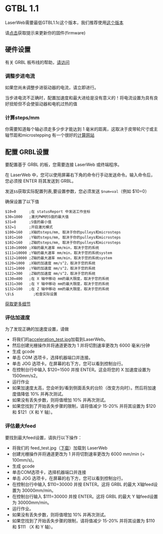 # GTBL 1.1
LaserWeb需要最低GTBL1.1c这个版本，我们推荐使用[这个版本](https://github.com/gnea/grbl)

请[点击](https://github.com/gnea/grbl/wiki/Flashing-Grbl-to-an-Arduino)获取提示来更新你的固件(firmware)

## 硬件设置
有关 GRBL 板布线的帮助，[请访问](https://github.com/gnea/grbl/wiki/Connecting-Grbl)
### 调整步进电流
如果您尚未调整步进驱动器的电流，请立即进行。

当步进电流不正确时，配置加速度和最大进给是没有意义的！将电流设置为具有良好扭矩但不会使驱动器和电机过热的值

### 计算steps/mm
你需要知道每个轴必须走多少步才能达到 1 毫米的距离，这取决于皮带轮尺寸或主轴节距和microstepping
有一个很好的[计算网站](http://www.prusaprinters.org/calculator/#steppermotors)

## 配置 GRBL设置
要配置基于 GRBL 的板，您需要连接 LaserWeb 或终端程序。

在 LaserWeb 中，您可以使用屏幕右下角的命令行手动发送命令。输入命令后，您必须按 ENTER 将其发送到 GRBL。

发送`$$`获取实际配置列表,要设置参数，您必须发送 `$num=val`（例如 $10=0）

确保设置了以下值

```GRBL
$10=0      ;在 statusReport 中发送工作坐标
$30=1000   ;激光PWM的S值的最大值
$31=0      ;S值的最小值
$32=1      ;开启激光模式
$100=160   ;X轴的steps/mm, 取决于你的pulleys和microsteps
$101=160   ;Y轴的steps/mm, 取决于你的pulleys和microsteps
$102=160   ;Z轴的steps/mm, 取决于你的pulleys和microsteps
$110=10000 ;X轴的最大速率 mm/min，取决于您的系统
$111=10000 ;Y轴的最大速率 mm/min，取决于您的系统system
$112=10000 ;Z轴的最大速率 mm/min，取决于您的系统system
$120=1000  ;X轴的加速度 mm/s^2，取决于您的系统
$121=1000  ;Y轴的加速度 mm/s^2，取决于您的系统
$122=300   ;Z轴的加速度 mm/s^2，取决于您的系统
$130=400   ;在 X 轴中移动 mm的最大限度，取决于您的系统
$131=300   ;在 Y 轴中移动 mm的最大限度，取决于您的系统
$132=100   ;在 Z 轴中移动 mm的最大限度，取决于您的系统
\$\$         ;检查实际设置
```

[获取更多细节](https://github.com/gnea/grbl/blob/master/doc/markdown/settings.md)

### 评估加速度
为了发现正确的加速度设置，请做
- 将我们的[acceleration_test.jpg](https://laserweb.yurl.ch/images/Test-Files/acceleration_test.jpg)加载到LaserWeb。
- 然后创建光栅操作并将通道更改为 1 并将切割速率更改为 6000 毫米/分钟
- 生成 gcode
- 单击 COM 选项卡，选择机器端口并连接。
- 单击 JOG 选项卡。在屏幕的右下方，您可以看到控制台行。
- 在控制台行中输入 $120=1500 并按 ENTER。这会将您的 X 加速度设置为 1500mm/s2。
- 运行作业
- 如果加速度太高，您会听到/看到侧面丢失的台阶（改变方向时）。然后将加速度值降低 10\% 并再次测试。
- 如果没有丢失步数，则将值增加 10% 并再次测试。
- 如果您找到了开始丢失步骤的限制，请将值减少 15-20% 并将其设置为 \$120 和 \$121（X 和 Y 轴）。

### 评估最大feed
要找到最大feed设置，请执行以下操作：
- 将我们的 feed_test.jpg（[下载](https://laserweb.yurl.ch/images/Test-Files/feed_test.jpg)）加载到 LaserWeb
- 创建光栅操作并将通道更改为 1 并将切割速率更改为 6000 mm/min (= 100mm/s)。
- 生成 gcode
- 单击COM选项卡，选择机器端口并连接
- 单击 JOG 选项卡，在屏幕的右下方，您可以看到控制台行。
- 在控制台行中输入 $110=30000 并按 ENTER。这将 GRBL 的最大 X轴feed设置为 30000mm/min。
- 在控制台行输入 $111=30000 并按 ENTER。这将 GRBL 的最大 Y 轴feed设置为 30000mm/min。
- 运行作业。
- 如果没有丢失步数，则将值增加 10% 并再次测试。
- 如果您找到了开始丢失步骤的限制，请将值减少 15-20% 并将其设置为 \$110 和 \$111 （X 和 Y 轴）。